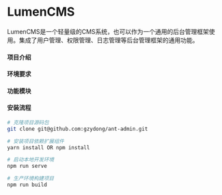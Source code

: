 # LumenCMS
LumenCMS是一个轻量级的CMS系统，也可以作为一个通用的后台管理框架使用。集成了用户管理、权限管理、日志管理等后台管理框架的通用功能。

#### 项目介绍

#### 环境要求

#### 功能模块

#### 安装流程
```bash
# 克隆项目源码包
git clone git@github.com:gzydong/ant-admin.git

# 安装项目依赖扩展组件
yarn install OR npm install

# 启动本地开发环境
npm run serve

# 生产环境构建项目
npm run build